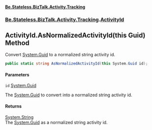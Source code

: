 #### [Be.Stateless.BizTalk.Activity.Tracking](README.md 'README')
### [Be.Stateless.BizTalk.Activity.Tracking](Be.Stateless.BizTalk.Activity.Tracking.md 'Be.Stateless.BizTalk.Activity.Tracking').[ActivityId](ActivityId.md 'Be.Stateless.BizTalk.Activity.Tracking.ActivityId')

## ActivityId.AsNormalizedActivityId(this Guid) Method

Convert [System.Guid](https://docs.microsoft.com/en-us/dotnet/api/System.Guid 'System.Guid') to a normalized string activity id.

```csharp
public static string AsNormalizedActivityId(this System.Guid id);
```
#### Parameters

<a name='Be.Stateless.BizTalk.Activity.Tracking.ActivityId.AsNormalizedActivityId(thisSystem.Guid).id'></a>

`id` [System.Guid](https://docs.microsoft.com/en-us/dotnet/api/System.Guid 'System.Guid')

The [System.Guid](https://docs.microsoft.com/en-us/dotnet/api/System.Guid 'System.Guid') to convert into a normalized string activity id.

#### Returns
[System.String](https://docs.microsoft.com/en-us/dotnet/api/System.String 'System.String')  
The [System.Guid](https://docs.microsoft.com/en-us/dotnet/api/System.Guid 'System.Guid') as a normalized string activity id.